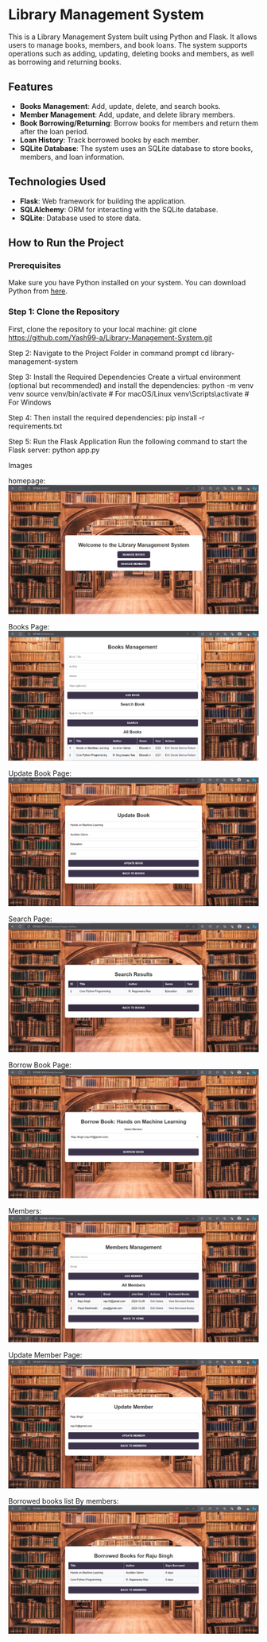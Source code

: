 # Library Management System

This is a Library Management System built using Python and Flask. It allows users to manage books, members, and book loans. The system supports operations such as adding, updating, deleting books and members, as well as borrowing and returning books.

## Features
- **Books Management**: Add, update, delete, and search books.
- **Member Management**: Add, update, and delete library members.
- **Book Borrowing/Returning**: Borrow books for members and return them after the loan period.
- **Loan History**: Track borrowed books by each member.
- **SQLite Database**: The system uses an SQLite database to store books, members, and loan information.

## Technologies Used
- **Flask**: Web framework for building the application.
- **SQLAlchemy**: ORM for interacting with the SQLite database.
- **SQLite**: Database used to store data.

## How to Run the Project

### Prerequisites
Make sure you have Python installed on your system. You can download Python from [here](https://www.python.org/downloads/).

### Step 1: Clone the Repository
First, clone the repository to your local machine:
git clone https://github.com/Yash99-a/Library-Management-System.git

Step 2: Navigate to the Project Folder in command prompt
cd library-management-system

Step 3: Install the Required Dependencies
Create a virtual environment (optional but recommended) and install the dependencies:
python -m venv venv
source venv/bin/activate   # For macOS/Linux
venv\Scripts\activate      # For Windows

Step 4: Then install the required dependencies:
pip install -r requirements.txt

Step 5: Run the Flask Application
Run the following command to start the Flask server:
python app.py

Images

homepage:
![Library Management System Screenshot](images/homepage.png)

Books Page:
![Library Management System Screenshot](images/books.png)

Update Book  Page:
![Library Management System Screenshot](images/updatebook.png)

Search Page:
![Library Management System Screenshot](images/search.png)

Borrow Book Page:
![Library Management System Screenshot](images/borrow.png)

Members:
![Library Management System Screenshot](images/members.png)

Update Member Page:
![Library Management System Screenshot](images/updatemember.png)

Borrowed books list By members:
![Library Management System Screenshot](images/Borrowedbookslist.png)






